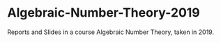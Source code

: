 # Algebraic-Number-Theory-2019
Reports and Slides in a course Algebraic Number Theory, taken in 2019.
